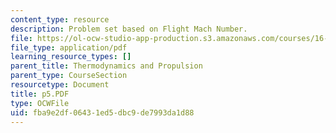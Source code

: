 ```yaml
---
content_type: resource
description: Problem set based on Flight Mach Number.
file: https://ol-ocw-studio-app-production.s3.amazonaws.com/courses/16-01-unified-engineering-i-ii-iii-iv-fall-2005-spring-2006/fba9e2df06431ed5dbc9de7993da1d88_p5.PDF
file_type: application/pdf
learning_resource_types: []
parent_title: Thermodynamics and Propulsion
parent_type: CourseSection
resourcetype: Document
title: p5.PDF
type: OCWFile
uid: fba9e2df-0643-1ed5-dbc9-de7993da1d88
---
```

